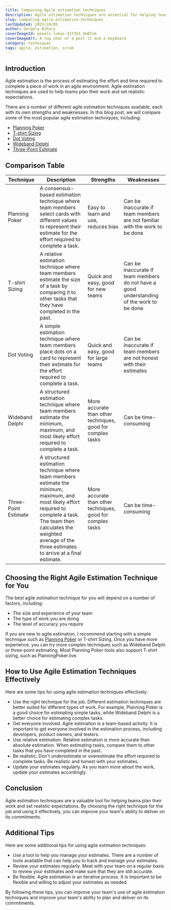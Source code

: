 ```yaml
---
title: Comparing Agile estimation techniques
description: Agile estimation techniques are essential for helping teams plan their work and set realistic expectations. Learn about the most popular agile estimation techniques and how to choose the right one for your team.
slug: comparing-agile-estimation-techniques
lastUpdated: 2023/10/05
author: Gergely Bihary
coverImageId: pexels-lukas-317353_hm0fzm
coverImageAlt: A top shot of a post it and a keyboard
category: techniques
tags: agile, estimation, scrum
---
```

## Introduction

Agile estimation is the process of estimating the effort and time required to complete a piece of work in an agile environment. Agile estimation techniques are used to help teams plan their work and set realistic expectations.

There are a number of different agile estimation techniques available, each with its own strengths and weaknesses. In this blog post, we will compare some of the most popular agile estimation techniques, including:

* [Planning Poker](https://en.wikipedia.org/wiki/Planning_poker)
* [T-shirt Sizing](https://asana.com/resources/t-shirt-sizing)
* [Dot Voting](https://en.wikipedia.org/wiki/Dot-voting)
* [Wideband Delphi](https://en.wikipedia.org/wiki/Wideband_delphi)
* [Three-Point Estimate](https://en.wikipedia.org/wiki/Three-point_estimation)

## Comparison Table

| Technique | Description | Strengths | Weaknesses |
|---|---|---|---|
| Planning Poker | A consensus-based estimation technique where team members select cards with different values to represent their estimate for the effort required to complete a task. | Easy to learn and use, reduces bias | Can be inaccurate if team members are not familiar with the work to be done |
| T-shirt Sizing | A relative estimation technique where team members estimate the size of a task by comparing it to other tasks that they have completed in the past. | Quick and easy, good for new teams | Can be inaccurate if team members do not have a good understanding of the work to be done |
| Dot Voting | A simple estimation technique where team members place dots on a card to represent their estimate for the effort required to complete a task. | Quick and easy, good for large teams | Can be inaccurate if team members are not honest with their estimates |
| Wideband Delphi | A structured estimation technique where team members estimate the minimum, maximum, and most likely effort required to complete a task. | More accurate than other techniques, good for complex tasks | Can be time-consuming |
| Three-Point Estimate | A structured estimation technique where team members estimate the minimum, maximum, and most likely effort required to complete a task. The team then calculates the weighted average of the three estimates to arrive at a final estimate. | More accurate than other techniques, good for complex tasks | Can be time-consuming |

## Choosing the Right Agile Estimation Technique for You

The best agile estimation technique for you will depend on a number of factors, including:

* The size and experience of your team
* The type of work you are doing
* The level of accuracy you require

If you are new to agile estimation, I recommend starting with a simple technique such as [Planning Poker](https://planningpoker.live) or T-shirt Sizing. Once you have more experience, you can try more complex techniques such as Wideband Delphi or three-point estimating. Most Planning Poker tools also support T-shirt sizing, such as PlanningPoker.live.

## How to Use Agile Estimation Techniques Effectively

Here are some tips for using agile estimation techniques effectively:

* Use the right technique for the job. Different estimation techniques are better suited for different types of work. For example, Planning Poker is a good choice for estimating simple tasks, while Wideband Delphi is a better choice for estimating complex tasks.
* Get everyone involved. Agile estimation is a team-based activity. It is important to get everyone involved in the estimation process, including developers, product owners, and testers.
* Use relative estimation. Relative estimation is more accurate than absolute estimation. When estimating tasks, compare them to other tasks that you have completed in the past.
* Be realistic. Don't underestimate or overestimate the effort required to complete tasks. Be realistic and honest with your estimates.
* Update your estimates regularly. As you learn more about the work, update your estimates accordingly.

## Conclusion

Agile estimation techniques are a valuable tool for helping teams plan their work and set realistic expectations. By choosing the right technique for the job and using it effectively, you can improve your team's ability to deliver on its commitments.

## Additional Tips

Here are some additional tips for using agile estimation techniques:

* Use a tool to help you manage your estimates. There are a number of tools available that can help you to track and manage your estimates.
* Review your estimates regularly. Meet with your team on a regular basis to review your estimates and make sure that they are still accurate.
* Be flexible. Agile estimation is an iterative process. It is important to be flexible and willing to adjust your estimates as needed.

By following these tips, you can improve your team's use of agile estimation techniques and improve your team's ability to plan and deliver on its commitments.
